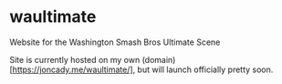 # waultimate
Website for the Washington Smash Bros Ultimate Scene

Site is currently hosted on my own (domain)[https://joncady.me/waultimate/], but will launch officially pretty soon.
